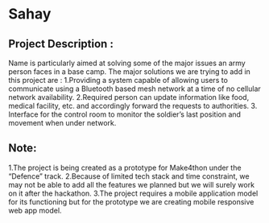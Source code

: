 # Sahay

## Project  Description :
<p> Name is particularly aimed at solving some of the major issues an army person faces in a base camp. The major solutions we are trying to add in this project are :
1.Providing a system capable of allowing users to communicate using a Bluetooth based mesh network at a time of no cellular network availability.
2.Required person can update information like food, medical facility, etc. and accordingly forward the requests to authorities.
3. Interface for the control room to monitor the soldier’s last position and movement when under network. <p\>
  
## Note:
<p> 1.The project is being created as a prototype for Make4thon under the “Defence” track. 
2.Because of limited tech stack and time constraint, we may not be able to add all the features we planned but we will surely work on it after the hackathon.
3.The project requires a mobile application model for its functioning but for the prototype we are creating mobile responsive web app model. <p/>

